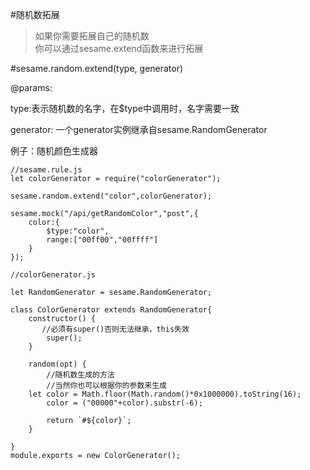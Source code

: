 #随机数拓展   

> 如果你需要拓展自己的随机数    
> 你可以通过sesame.extend函数来进行拓展


#sesame.random.extend(type, generator)

@params:

type:表示随机数的名字，在$type中调用时，名字需要一致  

generator:  一个generator实例继承自sesame.RandomGenerator 




例子：随机颜色生成器

```
//sesame.rule.js
let colorGenerator = require("colorGenerator");

sesame.random.extend("color",colorGenerator);

sesame.mock("/api/getRandomColor","post",{
    color:{
        $type:"color",
        range:["00ff00","00ffff"]
    }
});

```

```
//colorGenerator.js

let RandomGenerator = sesame.RandomGenerator;

class ColorGenerator extends RandomGenerator{
    constructor() {
       //必须有super()否则无法继承，this失效
        super();
    }

    random(opt) {
        //随机数生成的方法
        //当然你也可以根据你的参数来生成
    let color = Math.floor(Math.random()*0x1000000).toString(16);
        color = ("00000"+color).substr(-6);
    
        return `#${color}`;
    }

}
module.exports = new ColorGenerator();


```